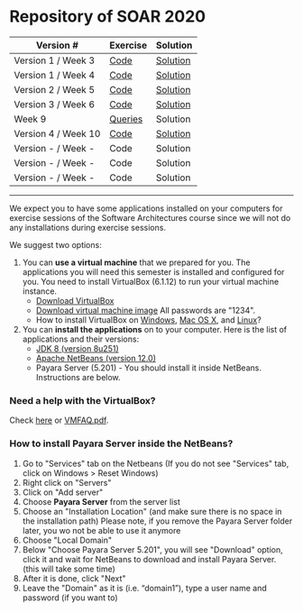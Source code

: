 # Repository of SOAR 2020

| Version # | Exercise | Solution |
|---|---|---|
| Version 1 / Week 3 | [Code](https://github.com/doplab/soar-tp/tree/master/2020/ShoppingWebsite_w3) | [Solution](https://github.com/doplab/soar-tp/tree/master/2020/ShoppingWebsite_v1) |
| Version 1 / Week 4 | [Code](https://github.com/doplab/soar-tp/tree/master/2020/ShoppingWebsite_w4) | [Solution](https://github.com/doplab/soar-tp/tree/master/2020/ShoppingWebsite_v1) |
| Version 2 / Week 5 | [Code](https://github.com/doplab/soar-tp/tree/master/2020/ShoppingWebsite_w5) | [Solution](https://github.com/doplab/soar-tp/tree/master/2020/ShoppingWebsite_v2) |
| Version 3 / Week 6 | [Code](https://github.com/doplab/soar-tp/tree/master/2020/ShoppingWebsite_w6) | [Solution](https://github.com/doplab/soar-tp/tree/master/2020/ShoppingWebsite_v3) |
| Week 9 | [Queries](https://github.com/doplab/soar-tp/blob/master/2020/ShoppingWebsite_w9/exercises.sql) | Solution |
| Version 4 / Week 10 | [Code](https://github.com/doplab/soar-tp/tree/master/2020/ShoppingWebsite_w10) | [Solution](https://github.com/doplab/soar-tp/blob/master/2020/ShoppingWebsite_w9/exercises.sql) |
| Version - / Week - | Code | Solution |
| Version - / Week - | Code | Solution |
| Version - / Week - | Code | Solution |

---

We expect you to have some applications installed on your computers for exercise sessions of the Software Architectures course since we will not do any installations during exercise sessions.

We suggest two options:
1. You can **use a virtual machine** that we prepared for you. The applications you will need this semester is installed and configured for you. You need to install VirtualBox (6.1.12) to run your virtual machine instance.
    * [Download VirtualBox](https://www.virtualbox.org/wiki/Downloads)
    * [Download virtual machine image](https://drive.google.com/file/d/14AuCug-E9ENhNJzSORQnu13-rwpCuczG/view?usp=sharing) All passwords are "1234".
    * How to install VirtualBox on [Windows](https://www.virtualbox.org/manual/UserManual.html#installation_windows), [Mac OS X](https://www.virtualbox.org/manual/UserManual.html#installation-mac), and [Linux](https://www.virtualbox.org/manual/UserManual.html#install-linux-host)?
2. You can **install the applications** on to your computer. Here is the list of applications and their versions:
    * [JDK 8 (version 8u251)](https://www.oracle.com/java/technologies/javase/javase8u211-later-archive-downloads.html)
    * [Apache NetBeans (version 12.0)](https://netbeans.apache.org/download/index.html)
    * Payara Server (5.201) - You should install it inside NetBeans. Instructions are below.

### Need a help with the VirtualBox?
Check [here](https://www.virtualbox.org/manual/UserManual.html) or [VMFAQ.pdf](https://github.com/doplab/SOAR/blob/master/2020/VMFAQ.pdf).

### How to install Payara Server inside the NetBeans?
1. Go to "Services" tab on the Netbeans (If you do not see "Services" tab, click on Windows > Reset Windows)
2. Right click on "Servers"
3. Click on "Add server"
4. Choose **Payara Server** from the server list
5. Choose an "Installation Location" (and make sure there is no space in the installation path)
Please note, if you remove the Payara Server folder later, you wo not be able to use it anymore
6. Choose "Local Domain"
7. Below "Choose Payara Server 5.201", you will see "Download" option, click it and wait for NetBeans to download and install Payara Server. (this will take some time)
8. After it is done, click "Next"
9. Leave the "Domain" as it is (i.e. “domain1”), type a user name and password (if you want to)
